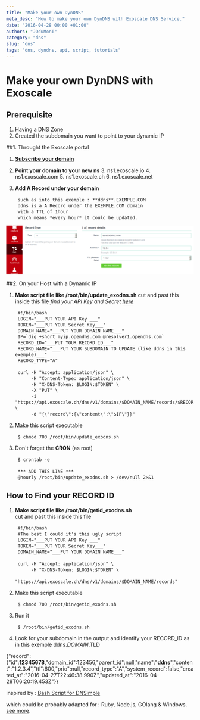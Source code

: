 ```yaml
---
title: "Make your own DynDNS"
meta_desc: "How to make your own DynDNS with Exoscale DNS Service."
date: "2016-04-28 00:00 +01:00"
authors: "JOduMonT"
category: "dns"
slug: "dns"
tags: "dns, dyndns, api, script, tutorials"
---
```


# Make your own DynDNS with Exoscale

## Prerequisite

1. Having a DNS Zone
2. Created the subdomain you want to point to your dynamic IP

##1. Throught the Exoscale portal

1. **[Subscribe your domain](https://portal.exoscale.ch/dns)**

2. **Point your domain to your new ns**
	3. ns1.exoscale.io
	4. ns1.exoscale.com
	5. ns1.exoscale.ch
	6. ns1.exoscale.net

3. **Add A Record under your domain**

	    such as into this exemple : **ddns**.EXEMPLE.COM
	    ddns is a A Record under the EXEMPLE.COM domain
	    with a TTL of 1hour
	    which means *every hour* it could be updated.
![](../img/dns/add_dns_record.png)

##2. On your Host with a Dynamic IP

1. **Make script file like /root/bin/update_exodns.sh**
cut and past this inside this file
*find your API Key and Secret [here](https://portal.exoscale.ch/account/profile/api)*

		#!/bin/bash
		LOGIN="___PUT YOUR API Key ___"
		TOKEN="___PUT YOUR Secret Key___"
		DOMAIN_NAME="___PUT YOUR DOMAIN NAME___"
		IP=`dig +short myip.opendns.com @resolver1.opendns.com`
		RECORD_ID="___PUT YOUR RECORD ID___"
		RECORD_NAME="___PUT YOUR SUBDOMAIN TO UPDATE (like ddns in this exemple)___"
		RECORD_TYPE="A"

		curl -H "Accept: application/json" \
             -H "Content-Type: application/json" \
		     -H "X-DNS-Token: $LOGIN:$TOKEN" \
    		 -X "PUT" \
		     -i "https://api.exoscale.ch/dns/v1/domains/$DOMAIN_NAME/records/$RECORD_ID" \
		     -d "{\"record\":{\"content\":\"$IP\"}}"

2. Make this script executable

		$ chmod 700 /root/bin/update_exodns.sh

3. Don't forget the **CRON** (as root)

		$ crontab -e

		*** ADD THIS LINE ***
        @hourly /root/bin/update_exodns.sh > /dev/null 2>&1

## How to Find your RECORD ID
1. **Make script file like /root/bin/getid_exodns.sh**  
cut and past this inside this file  

		#!/bin/bash
		#The best I could it's this ugly script
		LOGIN="___PUT YOUR API Key ___"
		TOKEN="___PUT YOUR Secret Key___"
		DOMAIN_NAME="___PUT YOUR DOMAIN NAME___"

		curl -H "Accept: application/json" \
		     -H "X-DNS-Token: $LOGIN:$TOKEN" \
    		     "https://api.exoscale.ch/dns/v1/domains/$DOMAIN_NAME/records"

2. Make this script executable

		$ chmod 700 /root/bin/getid_exodns.sh

3. Run it

		$ /root/bin/getid_exodns.sh


4. Look for your subdomain in the output and identify your RECORD_ID
as in this exemple ddns.$DOMAIN.$TLD

{"record":{"id":**12345678**,"domain_id":123456,"parent_id":null,"name":"**ddns**","content":"1.2.3.4","ttl":600,"prio":null,"record_type":"A","system_record":false,"created_at":"2016-04-27T22:46:38.990Z","updated_at":"2016-04-28T06:20:19.453Z"}}


inspired by : [Bash Script for DNSimple](https://developer.dnsimple.com/ddns/)

which could be probably adapted for : Ruby, Node.js, GOlang & Windows. [see more](https://developer.dnsimple.com/tools/).
